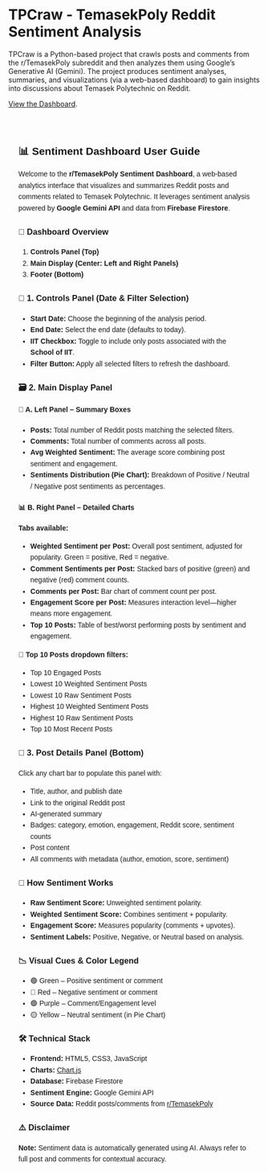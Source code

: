 # TPCraw - TemasekPoly Reddit Sentiment Analysis 

TPCraw is a Python-based project that crawls posts and comments from the r/TemasekPoly subreddit and then analyzes them using Google’s Generative AI (Gemini). The project produces sentiment analyses, summaries, and visualizations (via a web-based dashboard) to gain insights into discussions about Temasek Polytechnic on Reddit.

[View the Dashboard](https://shamim-akhtar.github.io/tpcraw/).

<section class="card" style="max-width: 1000px; margin: 20px auto; padding: 20px; font-family: Arial, sans-serif; line-height: 1.6;">
  <h2>📊 Sentiment Dashboard User Guide</h2>
  <p>Welcome to the <strong>r/TemasekPoly Sentiment Dashboard</strong>, a web-based analytics interface that visualizes and summarizes Reddit posts and comments related to Temasek Polytechnic. It leverages sentiment analysis powered by <strong>Google Gemini API</strong> and data from <strong>Firebase Firestore</strong>.</p>

  <h3>🧭 Dashboard Overview</h3>
  <ol>
    <li><strong>Controls Panel (Top)</strong></li>
    <li><strong>Main Display (Center: Left and Right Panels)</strong></li>
    <li><strong>Footer (Bottom)</strong></li>
  </ol>

  <h3>🔧 1. Controls Panel (Date & Filter Selection)</h3>
  <ul>
    <li><strong>Start Date:</strong> Choose the beginning of the analysis period.</li>
    <li><strong>End Date:</strong> Select the end date (defaults to today).</li>
    <li><strong>IIT Checkbox:</strong> Toggle to include only posts associated with the <strong>School of IIT</strong>.</li>
    <li><strong>Filter Button:</strong> Apply all selected filters to refresh the dashboard.</li>
  </ul>

  <h3>🗃️ 2. Main Display Panel</h3>

  <h4>📌 A. Left Panel – Summary Boxes</h4>
  <ul>
    <li><strong>Posts:</strong> Total number of Reddit posts matching the selected filters.</li>
    <li><strong>Comments:</strong> Total number of comments across all posts.</li>
    <li><strong>Avg Weighted Sentiment:</strong> The average score combining post sentiment and engagement.</li>
    <li><strong>Sentiments Distribution (Pie Chart):</strong> Breakdown of Positive / Neutral / Negative post sentiments as percentages.</li>
  </ul>

  <h4>📊 B. Right Panel – Detailed Charts</h4>
  <p><strong>Tabs available:</strong></p>
  <ul>
    <li><strong>Weighted Sentiment per Post:</strong> Overall post sentiment, adjusted for popularity. Green = positive, Red = negative.</li>
    <li><strong>Comment Sentiments per Post:</strong> Stacked bars of positive (green) and negative (red) comment counts.</li>
    <li><strong>Comments per Post:</strong> Bar chart of comment count per post.</li>
    <li><strong>Engagement Score per Post:</strong> Measures interaction level—higher means more engagement.</li>
    <li><strong>Top 10 Posts:</strong> Table of best/worst performing posts by sentiment and engagement.</li>
  </ul>

  <p><strong>🎯 Top 10 Posts dropdown filters:</strong></p>
  <ul>
    <li>Top 10 Engaged Posts</li>
    <li>Lowest 10 Weighted Sentiment Posts</li>
    <li>Lowest 10 Raw Sentiment Posts</li>
    <li>Highest 10 Weighted Sentiment Posts</li>
    <li>Highest 10 Raw Sentiment Posts</li>
    <li>Top 10 Most Recent Posts</li>
  </ul>

  <h3>📝 3. Post Details Panel (Bottom)</h3>
  <p>Click any chart bar to populate this panel with:</p>
  <ul>
    <li>Title, author, and publish date</li>
    <li>Link to the original Reddit post</li>
    <li>AI-generated summary</li>
    <li>Badges: category, emotion, engagement, Reddit score, sentiment counts</li>
    <li>Post content</li>
    <li>All comments with metadata (author, emotion, score, sentiment)</li>
  </ul>

  <h3>📌 How Sentiment Works</h3>
  <ul>
    <li><strong>Raw Sentiment Score:</strong> Unweighted sentiment polarity.</li>
    <li><strong>Weighted Sentiment Score:</strong> Combines sentiment + popularity.</li>
    <li><strong>Engagement Score:</strong> Measures popularity (comments + upvotes).</li>
    <li><strong>Sentiment Labels:</strong> Positive, Negative, or Neutral based on analysis.</li>
  </ul>

  <h3>📉 Visual Cues & Color Legend</h3>
  <ul>
    <li>🟢 Green – Positive sentiment or comment</li>
    <li>🔴 Red – Negative sentiment or comment</li>
    <li>🟣 Purple – Comment/Engagement level</li>
    <li>🟡 Yellow – Neutral sentiment (in Pie Chart)</li>
  </ul>

  <h3>🛠️ Technical Stack</h3>
  <ul>
    <li><strong>Frontend:</strong> HTML5, CSS3, JavaScript</li>
    <li><strong>Charts:</strong> <a href="https://www.chartjs.org/" target="_blank">Chart.js</a></li>
    <li><strong>Database:</strong> Firebase Firestore</li>
    <li><strong>Sentiment Engine:</strong> Google Gemini API</li>
    <li><strong>Source Data:</strong> Reddit posts/comments from <a href="https://www.reddit.com/r/TemasekPoly/" target="_blank">r/TemasekPoly</a></li>
  </ul>

  <h3>⚠️ Disclaimer</h3>
  <p><strong>Note:</strong> Sentiment data is automatically generated using AI. Always refer to full post and comments for contextual accuracy.</p>
</section>


